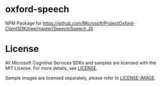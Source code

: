 # oxford-speech

NPM Package for https://github.com/Microsoft/ProjectOxford-ClientSDK/tree/master/Speech/Speech.JS

License
=======

All Microsoft Cognitive Services SDKs and samples are licensed with the MIT License. For more details, see
[LICENSE](</LICENSE.md>).

Sample images are licensed separately, please refer to [LICENSE-IMAGE](</LICENSE-IMAGE.md>).